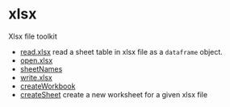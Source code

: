 # xlsx

Xlsx file toolkit

+ [read.xlsx](xlsx/read.xlsx.1) read a sheet table in xlsx file as a ``dataframe`` object.
+ [open.xlsx](xlsx/open.xlsx.1) 
+ [sheetNames](xlsx/sheetNames.1) 
+ [write.xlsx](xlsx/write.xlsx.1) 
+ [createWorkbook](xlsx/createWorkbook.1) 
+ [createSheet](xlsx/createSheet.1) create a new worksheet for a given xlsx file
